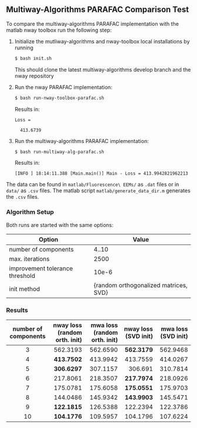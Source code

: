 ## Multiway-Algorithms PARAFAC Comparison Test

To compare the multiway-algorithms PARAFAC implementation with the matlab nway toolbox run the following step:

1. Initialize the mutliway-algorithms and nway-toolbox local installations by running
    ```bash
    $ bash init.sh
    ```
    This should clone the latest multiway-algorithms develop branch and the nway repository
    
2. Run the nway PARAFAC implementation:
    ```bash
    $ bash run-nway-toolbox-parafac.sh
    ```
    Results in:
    ``` 
    Loss =
    
      413.6739
    ```
    
3. Run the multiway-algorithms PARAFAC implementation:
    ```bash
    $ bash run-multiway-alg-parafac.sh
    ```
    Results in:
    ``` 
    [INFO ] 18:14:11.388 [Main.main()] Main - Loss = 413.9942821962213
    ```
    

The data can be found in `matlab/Fluorescence\ EEMs/` as `.dat` files or in `data/` as `.csv` files. The matlab script `matlab/generate_data_dir.m` generates the `.csv` files.

### Algorithm Setup
Both runs are started with the same options:

Option | Value
--- | ---
number of components | 4..10
max. iterations | 2500
improvement tolerance threshold | 10e-6
init method | {random orthogonalized matrices, SVD}

### Results
number of components | nway loss (random orth. init)| mwa loss (random orth. init) | nway loss (SVD init)| mwa loss (SVD init)
:---: | ---: | ---: | ---: | ---: 
 3 | 562.3193 | 562.6590  | **562.3179** | 562.9468
 4 | **413.7502** | 413.9942 | 413.7559 | 414.0267
 5 | **306.6297**  | 307.1157 | 306.691  | 310.7814
 6 | 217.8061| 218.3507 | **217.7974**| 218.0926
 7 | 175.0781 | 175.6058 | **175.0551** | 175.9703
 8 | 144.0486 | 145.9342 | **143.9903** | 145.5471
 9 | **122.1815** | 126.5388 | 122.2394 | 122.3786
 10 | **104.1776** | 109.5957 | 104.1796 | 107.6224

